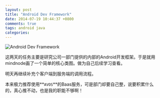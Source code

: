 ```yaml
---
layout: post
title: "Android Dev Framework"
date: 2014-07-19 10:44:37 +0800
comments: true
tags: android java
categories: 
---
```

![Android Dev Framework](http://img0.ph.126.net/YQAPaRu_RPoCf4I88UBQzA==/6597848220890969307.jpg)

这两天的任务主要是研究公司一部门提供的内部的Android开发框架。于是就用mindnode画了一个简单的核心类图。做为自己后续学习查看。

明天再继续补充个客户端到服务端的调用流程。

本来极力推荐使用**`AVOS`**的Baas服务，可是部门却要自己整，说要积累什么的，真心推不动，也是我的职能不够啊！